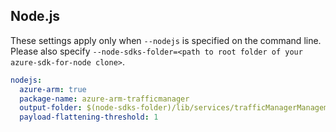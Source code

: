 ## Node.js

These settings apply only when `--nodejs` is specified on the command line.
Please also specify `--node-sdks-folder=<path to root folder of your azure-sdk-for-node clone>`.

``` yaml $(nodejs)
nodejs:
  azure-arm: true
  package-name: azure-arm-trafficmanager
  output-folder: $(node-sdks-folder)/lib/services/trafficManagerManagement2/lib
  payload-flattening-threshold: 1
```
